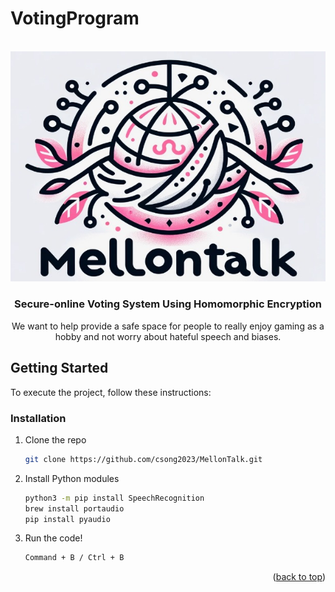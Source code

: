 # VotingProgram

<!-- PROJECT LOGO -->
<br />
<div align="center">
  <a href="#">
    <img src="mellontalk.jpeg" alt="Logo" width="800" height="368.56">
  </a>

  <h3 align="center">Secure-online Voting System Using Homomorphic Encryption
</h3>

  <p align="center">
    We want to help provide a safe space for people to really enjoy gaming as a hobby and not worry about hateful speech and biases.
  </p>
</div>


## Getting Started

To execute the project, follow these instructions:

### Installation


1. Clone the repo
   ```sh
   git clone https://github.com/csong2023/MellonTalk.git
   ```
2. Install Python modules
   ```sh
   python3 -m pip install SpeechRecognition
   brew install portaudio
   pip install pyaudio
   ```
3. Run the code!
   ```sh
   Command + B / Ctrl + B
   ```
<p align="right">(<a href="#readme-top">back to top</a>)</p>